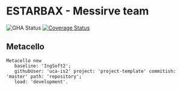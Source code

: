 # ESTARBAX - Messirve team

![GHA Status](https://github.com/uca-is2/project-template/actions/workflows/GHA.yml/badge.svg)
[![Coverage Status](https://coveralls.io/repos/github/RamaOnate/ESTARBAX/badge.svg?branch=master)](https://coveralls.io/github/RamaOnate/ESTARBAX?branch=master)

## Metacello

```smalltalk
Metacello new
   baseline: 'IngSoft2';
   githubUser: 'uca-is2' project: 'project-template' commitish: 'master' path: 'repository';
   load: 'development'.
```

